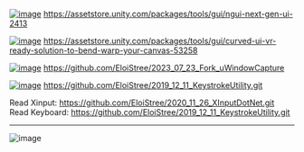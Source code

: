 [![image](https://github.com/EloiStree/2024_07_03_HelloMonsXR/assets/20149493/ecf2ba67-1d2f-4bcf-ba3b-270ecdf281aa)](https://assetstore.unity.com/packages/tools/gui/ngui-next-gen-ui-2413)
https://assetstore.unity.com/packages/tools/gui/ngui-next-gen-ui-2413




[![image](https://github.com/EloiStree/2024_07_03_HelloMonsXR/assets/20149493/9ee9e2bb-b3e1-4874-b8c8-ec5d76a26c1d)](https://assetstore.unity.com/packages/tools/gui/curved-ui-vr-ready-solution-to-bend-warp-your-canvas-53258)
https://assetstore.unity.com/packages/tools/gui/curved-ui-vr-ready-solution-to-bend-warp-your-canvas-53258



[![image](https://github.com/EloiStree/2024_07_03_HelloMonsXR/assets/20149493/24539070-59b0-4b81-b7be-76af5de3b02a)](https://github.com/EloiStree/2023_07_23_Fork_uWindowCapture)
https://github.com/EloiStree/2023_07_23_Fork_uWindowCapture



[![image](https://github.com/EloiStree/2024_07_03_HelloMonsXR/assets/20149493/c69c0fac-b9ce-483e-b8a6-fb8c62a11622)](https://github.com/EloiStree/2019_12_11_KeystrokeUtility.git)
https://github.com/EloiStree/2019_12_11_KeystrokeUtility.git



Read Xinput: https://github.com/EloiStree/2020_11_26_XInputDotNet.git
Read Keyboard: https://github.com/EloiStree/2019_12_11_KeystrokeUtility.git





----------------------

![image](https://github.com/EloiStree/2024_07_03_HelloMonsXR/assets/20149493/1596fe2b-17d7-413d-81cf-0b322641acc3)
